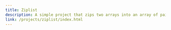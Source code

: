 ```yaml
---
title: Ziplist
description: A simple project that zips two arrays into an array of pairs.
link: /projects/ziplist/index.html
---
```

